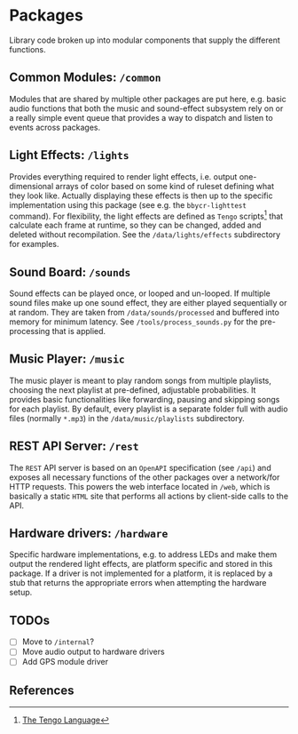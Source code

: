 # Packages

Library code broken up into modular components that supply the different functions.

## Common Modules: `/common`

Modules that are shared by multiple other packages are put here, e.g. basic audio functions that both the music and sound-effect subsystem rely on or a really simple event queue that provides a way to dispatch and listen to events across packages.

## Light Effects: `/lights`

Provides everything required to render light effects, i.e. output one-dimensional arrays of color based on some kind of ruleset defining what they look like. Actually displaying these effects is then up to the specific implementation using this package (see e.g. the `bbycr-lighttest` command). For flexibility, the light effects are defined as `Tengo` scripts[^0] that calculate each frame at runtime, so they can be changed, added and deleted without recompilation. See the `/data/lights/effects` subdirectory for examples.

## Sound Board: `/sounds`

Sound effects can be played once, or looped and un-looped. If multiple sound files make up one sound effect, they are either played sequentially or at random. They are taken from `/data/sounds/processed` and buffered into memory for minimum latency. See `/tools/process_sounds.py` for the pre-processing that is applied.

## Music Player: `/music`

The music player is meant to play random songs from multiple playlists, choosing the next playlist at pre-defined, adjustable probabilities. It provides basic functionalities like forwarding, pausing and skipping songs for each playlist. By default, every playlist is a separate folder full with audio files (normally `*.mp3`) in the `/data/music/playlists` subdirectory.

## REST API Server: `/rest`

The `REST` API server is based on an `OpenAPI` specification (see `/api`) and exposes all necessary functions of the other packages over a network/for HTTP requests. This powers the web interface located in `/web`, which is basically a static `HTML` site that performs all actions by client-side calls to the API.

## Hardware drivers: `/hardware`

Specific hardware implementations, e.g. to address LEDs and make them output the rendered light effects, are platform specific and stored in this package. If a driver is not implemented for a platform, it is replaced by a stub that returns the appropriate errors when attempting the hardware setup.

## TODOs

- [ ] Move to `/internal`?
- [ ] Move audio output to hardware drivers
- [ ] Add GPS module driver

## References

[^0]: [The Tengo Language](https://github.com/d5/tengo)
